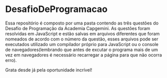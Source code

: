# DesafioDeProgramacao

Essa repositório é composto por uma pasta contendo as três questões do Desafio de Programação da Academia Capgemini. As questões foram resolvidas em JavaScript e estão salvas em arquivos diferentes que foram nomeados de acordo com o número da questão, esses arquivos pode ser executados utilizado um compilador próprio para JavaScript ou o console de navegadores(lembrando que antes de excutar o programa mais de um vez em navegadores é necessário recarregar a página para que não ocorra erro). 

Grata desde já pela oportunidade incrível!
